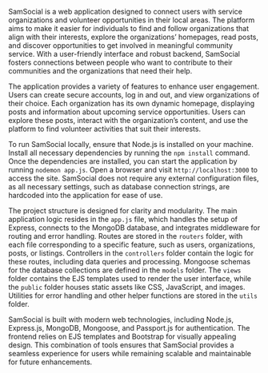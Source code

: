 SamSocial is a web application designed to connect users with service organizations and volunteer opportunities in their local areas. The platform aims to make it easier for individuals to find and follow organizations that align with their interests, explore the organizations’ homepages, read posts, and discover opportunities to get involved in meaningful community service. With a user-friendly interface and robust backend, SamSocial fosters connections between people who want to contribute to their communities and the organizations that need their help.

The application provides a variety of features to enhance user engagement. Users can create secure accounts, log in and out, and view organizations of their choice. Each organization has its own dynamic homepage, displaying posts and information about upcoming service opportunities. Users can explore these posts, interact with the organization’s content, and use the platform to find volunteer activities that suit their interests. 

To run SamSocial locally, ensure that Node.js is installed on your machine. Install all necessary dependencies by running the `npm install` command. Once the dependencies are installed, you can start the application by running `nodemon app.js`. Open a browser and visit `http://localhost:3000` to access the site. SamSocial does not require any external configuration files, as all necessary settings, such as database connection strings, are hardcoded into the application for ease of use.

The project structure is designed for clarity and modularity. The main application logic resides in the `app.js` file, which handles the setup of Express, connects to the MongoDB database, and integrates middleware for routing and error handling. Routes are stored in the `routers` folder, with each file corresponding to a specific feature, such as users, organizations, posts, or listings. Controllers in the `controllers` folder contain the logic for these routes, including data queries and processing. Mongoose schemas for the database collections are defined in the `models` folder. The `views` folder contains the EJS templates used to render the user interface, while the `public` folder houses static assets like CSS, JavaScript, and images. Utilities for error handling and other helper functions are stored in the `utils` folder.

SamSocial is built with modern web technologies, including Node.js, Express.js, MongoDB, Mongoose, and Passport.js for authentication. The frontend relies on EJS templates and Bootstrap for visually appealing design. This combination of tools ensures that SamSocial provides a seamless experience for users while remaining scalable and maintainable for future enhancements.
